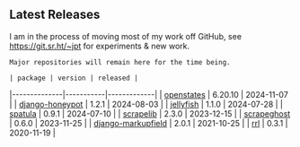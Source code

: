 ## Latest Releases
I am in the process of moving most of my work off GitHub, see <https://git.sr.ht/~jpt> for experiments & new work.
    
    Major repositories will remain here for the time being.
    
    | package | version | released |
|--------------|-----------|-------------|
| [openstates](https://github.com/openstates/) | 6.20.10 | 2024-11-07 |
| [django-honeypot](https://github.com/jamesturk/django-honeypot) | 1.2.1 | 2024-08-03 |
| [jellyfish](https://github.com/jamesturk/jellyfish) | 1.1.0 | 2024-07-28 |
| [spatula](https://github.com/jamesturk/spatula) | 0.9.1 | 2024-07-10 |
| [scrapelib](https://github.com/jamesturk/scrapelib) | 2.3.0 | 2023-12-15 |
| [scrapeghost](https://github.com/jamesturk/scrapeghost) | 0.6.0 | 2023-11-25 |
| [django-markupfield](https://github.com/jamesturk/django-markupfield) | 2.0.1 | 2021-10-25 |
| [rrl](https://github.com/jamesturk/rrl) | 0.3.1 | 2020-11-19 |
